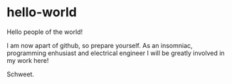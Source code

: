# hello-world


Hello people of the world! 

I am now apart of github, so prepare yourself. As an insomniac, programming enhusiast and electrical engineer I will be greatly involved in my work here! 

Schweet.
